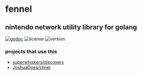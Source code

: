 # fennel

## nintendo network utility library for golang

[![godoc](https://img.shields.io/badge/godoc-reference-blue.svg?style=flat-square)](https://godoc.org/github.com/superwhiskers/fennel)&nbsp;![license](https://img.shields.io/badge/license-lgpl-green.svg?style=flat-square)&nbsp;![version](https://img.shields.io/github/tag/superwhiskers/fennel.svg?style=flat-square)

### projects that use this

- [superwhiskers/discovery](https://github.com/superwhiskers/discovery)
- [JoshuaDoes/clinet](https://github.com/JoshuaDoes/clinet)
